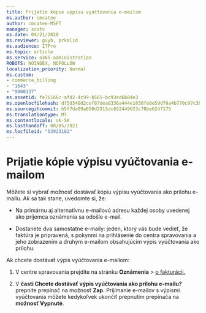```yaml
---
title: Prijatie kópie výpisu vyúčtovania e-mailom
ms.author: cmcatee
author: cmcatee-MSFT
manager: scotv
ms.date: 04/21/2020
ms.reviewer: guyb, prkalid
ms.audience: ITPro
ms.topic: article
ms.service: o365-administration
ROBOTS: NOINDEX, NOFOLLOW
localization_priority: Normal
ms.custom:
- commerce_billing
- "1643"
- "9000137"
ms.assetid: fe76166c-afd2-4c99-b565-bc93ed6b84e3
ms.openlocfilehash: df5d340d2cef87dea0336a444e1030fe0e59d78a4b770c97c3bce2cdd0802848
ms.sourcegitcommit: b5f7da89a650d2915dc652449623c78be6247175
ms.translationtype: MT
ms.contentlocale: sk-SK
ms.lasthandoff: 08/05/2021
ms.locfileid: "53923182"
---
```

# <a name="receive-copy-of-your-billing-statement-in-email"></a>Prijatie kópie výpisu vyúčtovania e-mailom

Môžete si vybrať možnosť dostávať kópiu výpisu vyúčtovania ako prílohu e-mailu. Ak sa tak stane, uvedomte si, že:
  
- Na primárnu aj alternatívnu e-mailovú adresu každej osoby uvedenej ako príjemca oznámenia sa odošle e-mail.

- Dostanete dva samostatné e-maily: jeden, ktorý vás bude vedieť, že faktúra je pripravená, s pokynmi na prihlásenie do centra spravovania a jeho zobrazením a druhým e-mailom obsahujúcim výpis vyúčtovania ako prílohu.

Ak chcete dostávať výpis vyúčtovania e-mailom:
  
1. V centre spravovania prejdite na stránku **Oznámenia** \> [o fakturácii.](https://go.microsoft.com/fwlink/p/?linkid=853212)

2. V **časti Chcete dostávať výpis vyúčtovania ako prílohu e-mailu?** prepnite prepínač na možnosť **Zap.** Prijímanie e-mailov s výpismi vyúčtovania môžete kedykoľvek ukončiť prepnutím prepínača na **možnosť Vypnuté**.